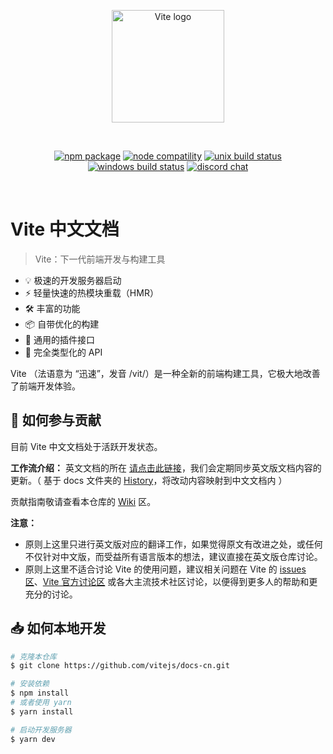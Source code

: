 <p align="center">
  <a href="https://vitejs.dev" target="_blank" rel="noopener noreferrer">
    <img width="180" src="https://vitejs.dev/logo.svg" alt="Vite logo">
  </a>
</p>
<br/>
<p align="center">
  <a href="https://npmjs.com/package/vite"><img src="https://img.shields.io/npm/v/vite.svg" alt="npm package"></a>
  <a href="https://nodejs.org/en/about/releases/"><img src="https://img.shields.io/node/v/vite.svg" alt="node compatility"></a>
  <a href="https://app.circleci.com/pipelines/github/vitejs/vite?branch=main"><img src="https://circleci.com/gh/vitejs/vite/tree/main.svg?style=shield" alt="unix build status"></a>
  <a href="https://ci.appveyor.com/project/yyx990803/vite/branch/main"><img src="https://ci.appveyor.com/api/projects/status/0q4j8062olbcs71l/branch/main?svg=true" alt="windows build status"></a>
  <a href="https://chat.vitejs.dev"><img src="https://img.shields.io/badge/chat-discord-blue?style=flat&logo=discord" alt="discord chat"></a>
</p>
<br/>

# Vite 中文文档

> Vite：下一代前端开发与构建工具

- 💡 极速的开发服务器启动
- ⚡️ 轻量快速的热模块重载（HMR）
- 🛠️ 丰富的功能
- 📦 自带优化的构建
- 🔩 通用的插件接口
- 🔑 完全类型化的 API

Vite （法语意为 “迅速”，发音 /vit/）是一种全新的前端构建工具，它极大地改善了前端开发体验。

## 📝 如何参与贡献

目前 Vite 中文文档处于活跃开发状态。

**工作流介绍：** 英文文档的所在 [请点击此链接](https://github.com/vitejs/vite/tree/main/docs)，我们会定期同步英文版文档内容的更新。（ 基于 docs 文件夹的 [History](https://github.com/vitejs/vite/commits/main/docs)，将改动内容映射到中文文档内 ）

贡献指南敬请查看本仓库的 [Wiki](https://github.com/vitejs/docs-cn/wiki) 区。

**注意：**

- 原则上这里只进行英文版对应的翻译工作，如果觉得原文有改进之处，或任何不仅针对中文版，而受益所有语言版本的想法，建议直接在英文版仓库讨论。
- 原则上这里不适合讨论 Vite 的使用问题，建议相关问题在 Vite 的 [issues 区](https://github.com/vitejs/vite/issues)、[Vite 官方讨论区](https://chat.vitejs.dev/) 或各大主流技术社区讨论，以便得到更多人的帮助和更充分的讨论。

## 📥 如何本地开发

```bash
# 克隆本仓库
$ git clone https://github.com/vitejs/docs-cn.git

# 安装依赖
$ npm install
# 或者使用 yarn
$ yarn install

# 启动开发服务器
$ yarn dev
```
